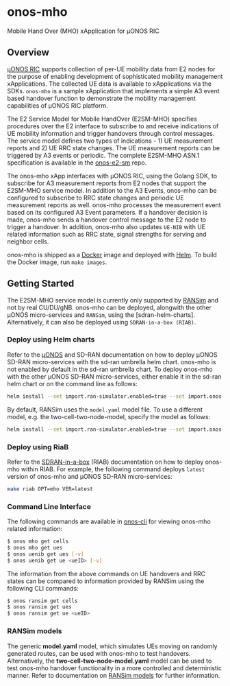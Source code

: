 <!--
SPDX-FileCopyrightText: 2019-present Open Networking Foundation <info@opennetworking.org>

SPDX-License-Identifier: Apache-2.0
-->

# onos-mho
Mobile Hand Over (MHO) xApplication for µONOS RIC

## Overview 
[µONOS RIC](https://docs.sd-ran.org/master/index.html)  supports collection of per-UE mobility data from E2 nodes for the purpose of enabling development of sophisticated mobility management xApplications. The collected UE data is available to xApplications via the SDKs. `onos-mho` is a sample xApplication that implements a simple A3 event based handover function to demonstrate the mobility management capabilities of µONOS RIC platform.

The E2 Service Model for Mobile HandOver (E2SM-MHO) specifies procedures over the E2 interface to subscribe to and receive indications of UE mobility information and trigger handovers through control messages. The service model defines two types of indications - 1) UE measurement reports and 2) UE RRC state changes. The UE measurement reports can be triggered by A3 events or periodic. The complete E2SM-MHO ASN.1 specification is available in the
[onos-e2-sm](https://github.com/onosproject/onos-e2-sm/blob/master/servicemodels/e2sm_mho_go/v2/e2sm-mho-go.asn1) repo.

The onos-mho xApp interfaces with µONOS RIC, using the Golang SDK, to subscribe for A3 measurement reports from E2 nodes that support the E2SM-MHO service model.  In addition to the A3 Events, onos-mho can be configured to subscribe to RRC state changes and periodic UE measurement reports as well. onos-mho processes the measurement event based on its configured A3 Event parameters. If a handover decision is made, onos-mho sends a handover control message to the E2 node to trigger a handover. In addition, onos-mho also updates `UE-NIB` with UE related information such as RRC state, signal strengths for serving and neighbor cells.

onos-mho is shipped as a [Docker](https://www.docker.com/) image and deployed with [Helm](https://helm.sh/). To build the Docker image, run `make images`.

## Getting Started
The E2SM-MHO service model is currently only supported by [RANSim](https://github.com/onosproject/ran-simulator) and not by real CU/DU/gNB. onos-mho can be deployed, alongwith the other µONOS micro-services and `RANSim`, using the [sdran-helm-charts]. Alternatively, it can also be deployed using `SDRAN-in-a-box (RIAB)`.

### Deploy using Helm charts

Refer to the [µONOS](https://docs.onosproject.org/developers/deploy_with_helm/) and SD-RAN documentation on how to deploy µONOS SD-RAN micro-services with the sd-ran umbrella helm chart. onos-mho is not enabled by default in the sd-ran umbrella chart. To deploy onos-mho with the other µONOS SD-RAN micro-services, either enable it in the sd-ran helm chart or on the command line as follows:
```bash
helm install --set import.ran-simulator.enabled=true --set import.onos-mho.enabled=true sd-ran sd-ran
```
By default, RANSim uses the `model.yaml` model file. To use a different model, e.g. the two-cell-two-node-model, specify the model as follows:
```bash
helm install --set import.ran-simulator.enabled=true --set import.onos-mho.enabled=true --set ran-simulator.pci.modelName=two-cell-two-node-model sd-ran sd-ran
```

### Deploy using RiaB

Refer to the [SDRAN-in-a-box](https://docs.sd-ran.org/master/riab_install_index.html) (RIAB) documentation on how to deploy onos-mho within RIAB. For example, the following command deploys `latest` version of onos-mho and µONOS SD-RAN micro-services:
```bash
make riab OPT=mho VER=latest
```

### Command Line Interface
The following commands are available in [onos-cli](https://github.com/onosproject/onos-cli) for viewing onos-mho related information:
```bash
$ onos mho get cells
$ onos mho get ues
$ onos uenib get ues [-v]
$ onos uenib get ue <ueID> [-v]
```
The information from the above commands on UE handovers and RRC states can be compared to information provided by RANSim using the following CLI commands:
```bash
$ onos ransim get cells
$ onos ransim get ues
$ onos ransim get ue <ueID>
```

### RANSim models
The generic **model.yaml** model, which simulates UEs moving on randomly generated routes, can be used with onos-mho to test handovers. Alternatively, the **two-cell-two-node-model.yaml** model can be used to test onos-mho handover functionality in a more controlled and deterministic manner. Refer to documentation on [RANSim models](https://github.com/onosproject/ran-simulator/blob/master/docs/model.md) for further information.

